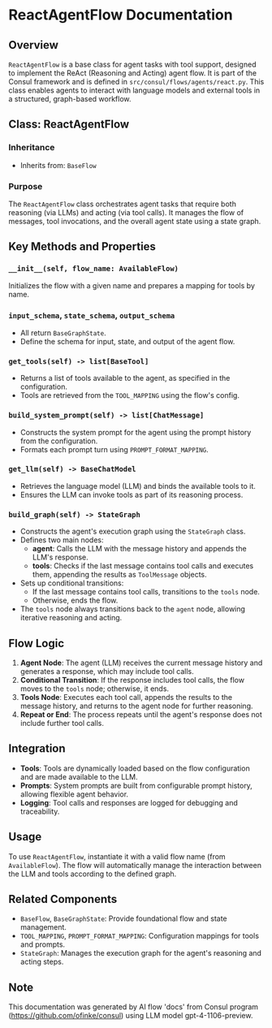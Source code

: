 # ReactAgentFlow Documentation

## Overview
`ReactAgentFlow` is a base class for agent tasks with tool support, designed to implement the ReAct (Reasoning and Acting) agent flow. It is part of the Consul framework and is defined in `src/consul/flows/agents/react.py`. This class enables agents to interact with language models and external tools in a structured, graph-based workflow.

## Class: ReactAgentFlow

### Inheritance
- Inherits from: `BaseFlow`

### Purpose
The `ReactAgentFlow` class orchestrates agent tasks that require both reasoning (via LLMs) and acting (via tool calls). It manages the flow of messages, tool invocations, and the overall agent state using a state graph.

## Key Methods and Properties

### `__init__(self, flow_name: AvailableFlow)`
Initializes the flow with a given name and prepares a mapping for tools by name.

### `input_schema`, `state_schema`, `output_schema`
- All return `BaseGraphState`.
- Define the schema for input, state, and output of the agent flow.

### `get_tools(self) -> list[BaseTool]`
- Returns a list of tools available to the agent, as specified in the configuration.
- Tools are retrieved from the `TOOL_MAPPING` using the flow's config.

### `build_system_prompt(self) -> list[ChatMessage]`
- Constructs the system prompt for the agent using the prompt history from the configuration.
- Formats each prompt turn using `PROMPT_FORMAT_MAPPING`.

### `get_llm(self) -> BaseChatModel`
- Retrieves the language model (LLM) and binds the available tools to it.
- Ensures the LLM can invoke tools as part of its reasoning process.

### `build_graph(self) -> StateGraph`
- Constructs the agent's execution graph using the `StateGraph` class.
- Defines two main nodes:
  - **agent**: Calls the LLM with the message history and appends the LLM's response.
  - **tools**: Checks if the last message contains tool calls and executes them, appending the results as `ToolMessage` objects.
- Sets up conditional transitions:
  - If the last message contains tool calls, transitions to the `tools` node.
  - Otherwise, ends the flow.
- The `tools` node always transitions back to the `agent` node, allowing iterative reasoning and acting.

## Flow Logic
1. **Agent Node**: The agent (LLM) receives the current message history and generates a response, which may include tool calls.
2. **Conditional Transition**: If the response includes tool calls, the flow moves to the `tools` node; otherwise, it ends.
3. **Tools Node**: Executes each tool call, appends the results to the message history, and returns to the agent node for further reasoning.
4. **Repeat or End**: The process repeats until the agent's response does not include further tool calls.

## Integration
- **Tools**: Tools are dynamically loaded based on the flow configuration and are made available to the LLM.
- **Prompts**: System prompts are built from configurable prompt history, allowing flexible agent behavior.
- **Logging**: Tool calls and responses are logged for debugging and traceability.

## Usage
To use `ReactAgentFlow`, instantiate it with a valid flow name (from `AvailableFlow`). The flow will automatically manage the interaction between the LLM and tools according to the defined graph.

## Related Components
- `BaseFlow`, `BaseGraphState`: Provide foundational flow and state management.
- `TOOL_MAPPING`, `PROMPT_FORMAT_MAPPING`: Configuration mappings for tools and prompts.
- `StateGraph`: Manages the execution graph for the agent's reasoning and acting steps.

## Note
This documentation was generated by AI flow 'docs' from Consul program (https://github.com/ofinke/consul) using LLM model gpt-4-1106-preview.